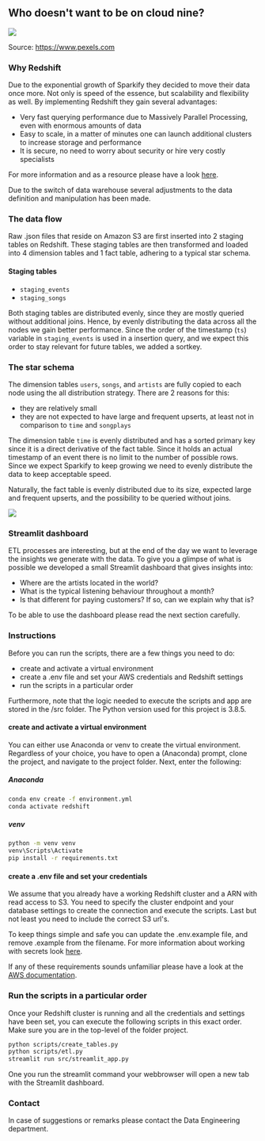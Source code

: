 ## Who doesn't want to be on cloud nine?

<img src="https://images.pexels.com/photos/2909083/pexels-photo-2909083.jpeg?auto=compress&cs=tinysrgb&dpr=2&h=650&w=350">

Source: https://www.pexels.com

### Why Redshift
Due to the exponential growth of Sparkify they decided to move their data once more. Not only is speed of the essence,
but scalability and flexibility as well. By implementing Redshift they gain several advantages:
- Very fast querying performance due to Massively Parallel Processing, even with enormous amounts of data
- Easy to scale, in a matter of minutes one can launch additional clusters to increase storage and performance
- It is secure, no need to worry about security or hire very costly specialists

For more information and as a resource please have a look [here](https://www.sisense.com/blog/5-advantages-using-redshift-data-warehouse/).

Due to the switch of data warehouse several adjustments to the data definition and manipulation has been made.

### The data flow

Raw .json files that reside on Amazon S3 are first inserted into 2 staging tables on Redshift. These staging tables
are then transformed and loaded into 4 dimension tables and 1 fact table, adhering to a typical star schema.

#### Staging tables

- `staging_events`
- `staging_songs`

Both staging tables are distributed evenly, since they are mostly queried without additional joins. Hence, by evenly
distributing the data across all the nodes we gain better performance. Since the order of the timestamp (`ts`) variable
in `staging_events` is used in a insertion query, and we expect this order to stay relevant for future tables, we added
a sortkey.

### The star schema

The dimension tables `users`, `songs`, and `artists` are fully copied to each node using the all distribution strategy.
There are 2 reasons for this:

- they are relatively small
- they are not expected to have large and frequent upserts, at least not in comparison to `time` and `songplays`

The dimension table `time` is evenly distributed and has a sorted primary key since it is a direct derivative of the fact 
table. Since it holds an actual timestamp of an event there is no limit to the number of possible rows. Since we expect
Sparkify to keep growing we need to evenly distribute the data to keep acceptable speed.

Naturally, the fact table is evenly distributed due to its size, expected large and frequent upserts, and the
possibility to be queried without joins. 

<img src="https://user-images.githubusercontent.com/49920622/103062485-97e62300-45ae-11eb-908d-4f27cca6f2a6.png">

### Streamlit dashboard

ETL processes are interesting, but at the end of the day we want to leverage the insights we generate with the data.
To give you a glimpse of what is possible we developed a small Streamlit dashboard that gives insights into:
- Where are the artists located in the world?
- What is the typical listening behaviour throughout a month?
- Is that different for paying customers? If so, can we explain why that is? 

To be able to use the dashboard please read the next section carefully.

### Instructions

Before you can run the scripts, there are a few things you need to do:
- create and activate a virtual environment
- create a .env file and set your AWS credentials and Redshift settings
- run the scripts in a particular order

Furthermore, note that the logic needed to execute the scripts and app are stored in the /src folder.
The Python version used for this project is 3.8.5. 

#### create and activate a virtual environment 

You can either use Anaconda or venv to create the virtual environment. Regardless of your choice, you have to open
a (Anaconda) prompt, clone the project, and navigate to the project folder. Next, enter the following:

##### Anaconda
```bash
conda env create -f environment.yml
conda activate redshift
```

##### venv
```bash
python -m venv venv
venv\Scripts\Activate
pip install -r requirements.txt 
```

#### create a .env file and set your credentials

We assume that you already have a working Redshift cluster and a ARN with read access to S3. You need to specify the
cluster endpoint and your database settings to create the connection and execute the scripts. Last but not least you need
to include the correct S3 url's. 

To keep things simple and safe you can update the .env.example file, and remove .example from  the filename. For more 
information about working with secrets look [here](https://pybit.es/persistent-environment-variables.html).

If any of these requirements sounds unfamiliar please have a look at the [AWS documentation](https://docs.aws.amazon.com/redshift/latest/gsg/getting-started.html).

### Run the scripts in a particular order

Once your Redshift cluster is running and all the credentials and settings have been set, you can execute the following
scripts in this exact order. Make sure you are in the top-level of the folder project.

```bash
python scripts/create_tables.py
python scripts/etl.py
streamlit run src/streamlit_app.py
```

One you run the streamlit command your webbrowser will open a new tab with the Streamlit dashboard.

### Contact

In case of suggestions or remarks please contact the Data Engineering department.
